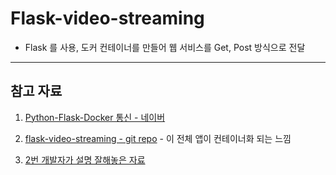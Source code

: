 # Flask-video-streaming

- Flask 를 사용, 도커 컨테이너를 만들어 웹 서비스를 Get, Post 방식으로 전달









---

## 참고 자료

1. [Python-Flask-Docker 통신 - 네이버](https://m.blog.naver.com/PostView.nhn?blogId=wideeyed&logNo=221585566556&proxyReferer=https:%252F%252Fwww.google.com%252F)

2. [flask-video-streaming - git repo](https://github.com/miguelgrinberg/flask-video-streaming) - 이 전체 앱이 컨테이너화 되는 느낌

3. [2번 개발자가 설명 잘해놓은 자료](https://blog.miguelgrinberg.com/post/video-streaming-with-flask)

   

